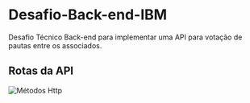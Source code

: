 # Desafio-Back-end-IBM
Desafio Técnico Back-end para implementar uma API para votação de pautas entre os associados.

## Rotas da API
<img src="./images/rotasAPI.png" alt="Métodos Http"/>
